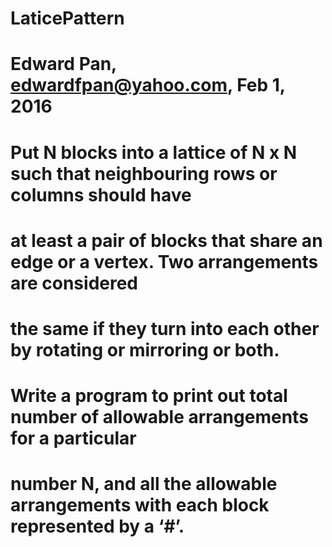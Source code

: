 # LaticePattern
# Edward Pan, edwardfpan@yahoo.com, Feb 1, 2016
# Put N blocks into a lattice of N x N such that neighbouring rows or columns should have 
# at least a pair of blocks that share an edge or a vertex. Two arrangements are considered 
# the same if they turn into each other by rotating or mirroring or both. 
# Write a program to print out total number of allowable arrangements for a particular 
# number N, and all the allowable arrangements with each block represented by a ‘#’.  
#
# 
